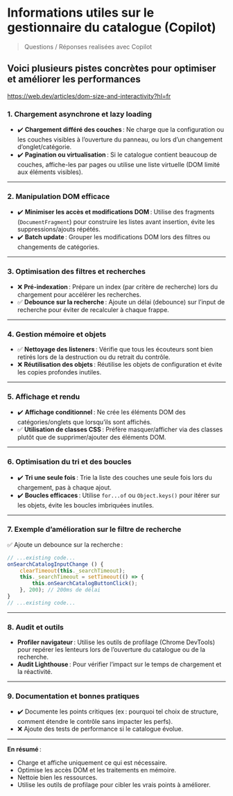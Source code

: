 # Informations utiles sur le gestionnaire du catalogue (Copilot)

> Questions / Réponses realisées avec Copilot

## Voici plusieurs pistes concrètes pour optimiser et améliorer les performances

<https://web.dev/articles/dom-size-and-interactivity?hl=fr>

### 1. **Chargement asynchrone et lazy loading**
- ✔️ **Chargement différé des couches** : Ne charge que la configuration ou les couches visibles à l’ouverture du panneau, ou lors d’un changement d’onglet/catégorie.
- ✔️ **Pagination ou virtualisation** : Si le catalogue contient beaucoup de couches, affiche-les par pages ou utilise une liste virtuelle (DOM limité aux éléments visibles).

---

### 2. **Manipulation DOM efficace**
- ✔️ **Minimiser les accès et modifications DOM** : Utilise des fragments (`DocumentFragment`) pour construire les listes avant insertion, évite les suppressions/ajouts répétés.
- ✔️ **Batch update** : Grouper les modifications DOM lors des filtres ou changements de catégories.

---

### 3. **Optimisation des filtres et recherches**
- ❌ **Pré-indexation** : Prépare un index (par critère de recherche) lors du chargement pour accélérer les recherches.
- ✅ **Debounce sur la recherche** : Ajoute un délai (debounce) sur l’input de recherche pour éviter de recalculer à chaque frappe.

---

### 4. **Gestion mémoire et objets**
- ✅ **Nettoyage des listeners** : Vérifie que tous les écouteurs sont bien retirés lors de la destruction ou du retrait du contrôle.
- ❌ **Réutilisation des objets** : Réutilise les objets de configuration et évite les copies profondes inutiles.

---

### 5. **Affichage et rendu**
- ✔️ **Affichage conditionnel** : Ne crée les éléments DOM des catégories/onglets que lorsqu’ils sont affichés.
- ✅ **Utilisation de classes CSS** : Préfère masquer/afficher via des classes plutôt que de supprimer/ajouter des éléments DOM.

---

### 6. **Optimisation du tri et des boucles**
- ✔️ **Tri une seule fois** : Trie la liste des couches une seule fois lors du chargement, pas à chaque ajout.
- ✔️ **Boucles efficaces** : Utilise `for...of` ou `Object.keys()` pour itérer sur les objets, évite les boucles imbriquées inutiles.

---

### 7. **Exemple d’amélioration sur le filtre de recherche**

✅ Ajoute un debounce sur la recherche :

````javascript
// ...existing code...
onSearchCatalogInputChange () {
    clearTimeout(this._searchTimeout);
    this._searchTimeout = setTimeout(() => {
        this.onSearchCatalogButtonClick();
    }, 200); // 200ms de délai
}
// ...existing code...
````

---

### 8. **Audit et outils**
- **Profiler navigateur** : Utilise les outils de profilage (Chrome DevTools) pour repérer les lenteurs lors de l’ouverture du catalogue ou de la recherche.
- **Audit Lighthouse** : Pour vérifier l’impact sur le temps de chargement et la réactivité.

---

### 9. **Documentation et bonnes pratiques**
- ✔️ Documente les points critiques (ex : pourquoi tel choix de structure, comment étendre le contrôle sans impacter les perfs).
- ❌ Ajoute des tests de performance si le catalogue évolue.

---

**En résumé** :  
- Charge et affiche uniquement ce qui est nécessaire.
- Optimise les accès DOM et les traitements en mémoire.
- Nettoie bien les ressources.
- Utilise les outils de profilage pour cibler les vrais points à améliorer.
